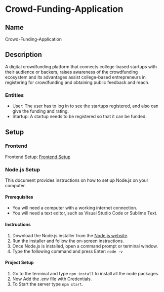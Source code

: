 # Crowd-Funding-Application

## Name
Crowd-Funding-Application

## Description
A digital crowdfunding platform that connects college-based startups with their audience or backers, raises awareness of
the crowdfunding ecosystem and its advantages assist college-based entrepreneurs in registering for crowdfunding and obtaining
public feedback and reach.

### Entities
- User: The user has to log in to see the startups registered, and also can give the funding and rating.
- Startup: A startup needs to be registered so that it can be funded.

## Setup
### Frontend
Frontend Setup: [Frontend Setup](/frontend/README.md)
### Node.js Setup
This document provides instructions on how to set up Node.js on your computer.
#### Prerequisites
* You will need a computer with a working internet connection.
* You will need a text editor, such as Visual Studio Code or Sublime Text.
#### Instructions
1. Download the Node.js installer from the [Node.js website](https://nodejs.org/en/download/).
2. Run the installer and follow the on-screen instructions.
3. Once Node.js is installed, open a command prompt or terminal window.
4. Type the following command and press Enter: ```node -v```
#### Project Setup
1. Go to the terminal and type ```npm install``` to install all the node packages.
2. Now Add the .env file with Credentials.
3. To Start the server type ```npm start```.

